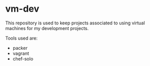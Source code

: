 vm-dev
======

This repository is used to keep projects associated to using virtual machines for my development projects.

Tools used are:
* packer
* vagrant
* chef-solo

